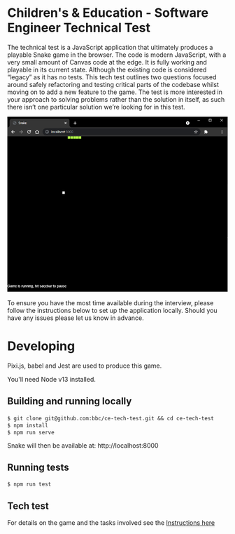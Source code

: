 # Children's & Education - Software Engineer Technical Test

The technical test is a JavaScript application that ultimately produces a playable Snake game in the browser. The code is modern JavaScript, with a very small amount of Canvas code at the edge. It is fully working and playable in its current state. Although the existing code is considered “legacy” as it has no tests. This tech test outlines two questions focused around safely refactoring and testing critical parts of the codebase whilst moving on to add a new feature to the game. The test is more interested in your approach to solving problems rather than the solution in itself, as such there isn’t one particular solution we’re looking for in this test.

![Kiku](screenshots/screenshot.png)

To ensure you have the most time available during the interview, please follow the instructions below to set up the application locally. Should you have any issues please let us know in advance.

# Developing

Pixi.js, babel and Jest are used to produce this game. 

You'll need Node v13 installed.

## Building and running locally

```shell
$ git clone git@github.com:bbc/ce-tech-test.git && cd ce-tech-test
$ npm install
$ npm run serve
```

Snake will then be available at: http://localhost:8000

## Running tests

```shell
$ npm run test
```

## Tech test

For details on the game and the tasks involved see the [Instructions here](./Instructions.md)
